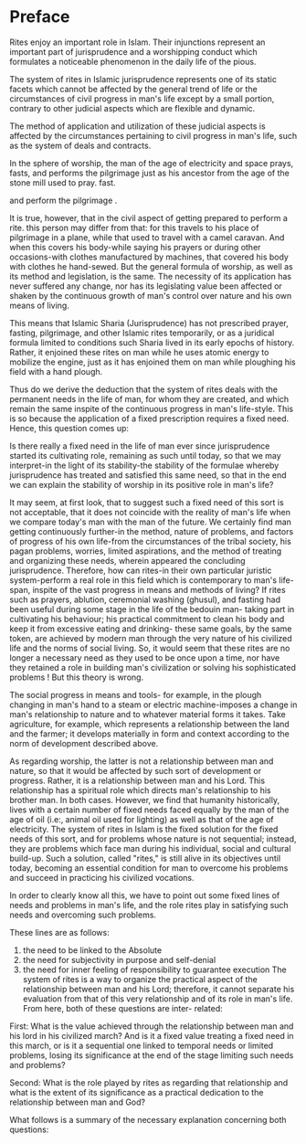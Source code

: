 Preface
=======

Rites enjoy an important role in Islam. Their injunctions represent an
important part of jurisprudence and a worshipping conduct which
formulates a noticeable phenomenon in the daily life of the pious.

The system of rites in Islamic jurisprudence represents one of its
static facets which cannot be affected by the general trend of life or
the circumstances of civil progress in man's life except by a small
portion, contrary to other judicial aspects which are flexible and
dynamic.

The method of application and utilization of these judicial aspects is
affected by the circumstances pertaining to civil progress in man's
life, such as the system of deals and contracts.

In the sphere of worship, the man of the age of electricity and space
prays, fasts, and performs the pilgrimage just as his ancestor from the
age of the stone mill used to pray. fast.

and perform the pilgrimage .

It is true, however, that in the civil aspect of getting prepared to
perform a rite. this person may differ from that: for this travels to
his place of pilgrimage in a plane, while that used to travel with a
camel caravan. And when this covers his body-while saying his prayers or
during other occasions-with clothes manufactured by machines, that
covered his body with clothes he hand-sewed. But the general formula of
worship, as well as its method and legislation, is the same. The
necessity of its application has never suffered any change, nor has its
legislating value been affected or shaken by the continuous growth of
man's control over nature and his own means of living.

This means that Islamic Sharia (Jurisprudence) has not prescribed
prayer, fasting, pilgrimage, and other Islamic rites temporarily, or as
a juridical formula limited to conditions such Sharia lived in its early
epochs of history. Rather, it enjoined these rites on man while he uses
atomic energy to mobilize the engine, just as it has enjoined them on
man while ploughing his field with a hand plough.

Thus do we derive the deduction that the system of rites deals with the
permanent needs in the life of man, for whom they are created, and which
remain the same inspite of the continuous progress in man's life-style.
This is so because the application of a fixed prescription requires a
fixed need. Hence, this question comes up:

Is there really a fixed need in the life of man ever since
jurisprudence started its cultivating role, remaining as such until
today, so that we may interpret-in the light of its stability-the
stability of the formulae whereby jurisprudence has treated and
satisfied this same need, so that in the end we can explain the
stability of worship in its positive role in man's life?

It may seem, at first look, that to suggest such a fixed need of this
sort is not acceptable, that it does not coincide with the reality of
man's life when we compare today's man with the man of the future. We
certainly find man getting continuously further-in the method, nature of
problems, and factors of progress of his own life-from the circumstances
of the tribal society, his pagan problems, worries, limited aspirations,
and the method of treating and organizing these needs, wherein appeared
the concluding jurisprudence. Therefore, how can rites-in their own
particular juristic system-perform a real role in this field which is
contemporary to man's life-span, inspite of the vast progress in means
and methods of living? If rites such as prayers, ablution, ceremonial
washing (ghusul), and fasting had been useful during some stage in the
life of the bedouin man- taking part in cultivating his behaviour; his
practical commitment to clean his body and keep it from excessive eating
and drinking- these same goals, by the same token, are achieved by
modern man through the very nature of his civilized life and the norms
of social living. So, it would seem that these rites are no longer a
necessary need as they used to be once upon a time, nor have they
retained a role in building man's civilization or solving his
sophisticated problems ! But this theory is wrong.

The social progress in means and tools- for example, in the plough
changing in man's hand to a steam or electric machine-imposes a change
in man's relationship to nature and to whatever material forms it takes.
Take agriculture, for example, which represents a relationship between
the land and the farmer; it develops materially in form and context
according to the norm of development described above.

As regarding worship, the latter is not a relationship between man and
nature, so that it would be affected by such sort of development or
progress. Rather, it is a relationship between man and his Lord. This
relationship has a spiritual role which directs man's relationship to
his brother man. In both cases. However, we find that humanity
historically, lives with a certain number of fixed needs faced equally
by the man of the age of oil (i.e:, animal oil used for lighting) as
well as that of the age of electricity. The system of rites in Islam is
the fixed solution for the fixed needs of this sort, and for problems
whose nature is not sequential; instead, they are problems which face
man during his individual, social and cultural build-up. Such a
solution, called "rites," is still alive in its objectives until today,
becoming an essential condition for man to overcome his problems and
succeed in practicing his civilized vocations.

In order to clearly know all this, we have to point out some fixed
lines of needs and problems in man's life, and the role rites play in
satisfying such needs and overcoming such problems.

These lines are as follows:

1) the need to be linked to the Absolute
2) the need for subjectivity in purpose and self-denial
3) the need for inner feeling of responsibility to guarantee execution
The system of rites is a way to organize the practical aspect of the
relationship between man and his Lord; therefore, it cannot separate his
evaluation from that of this very relationship and of its role in man's
life. From here, both of these questions are inter- related:

First: What is the value achieved through the relationship between man
and his lord in his civilized march? And is it a fixed value treating a
fixed need in this march, or is it a sequential one linked to temporal
needs or limited problems, losing its significance at the end of the
stage limiting such needs and problems?

Second: What is the role played by rites as regarding that relationship
and what is the extent of its significance as a practical dedication to
the relationship between man and God?

What follows is a summary of the necessary explanation concerning both
questions:


